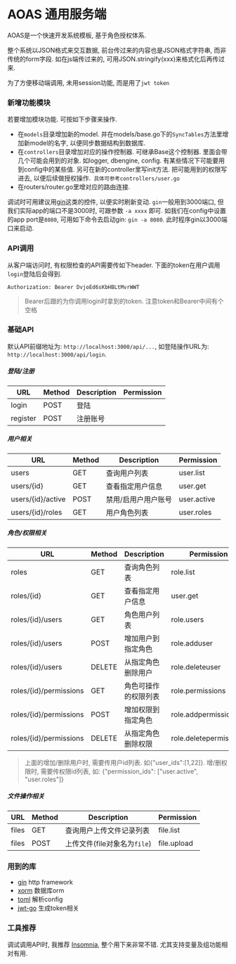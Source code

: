 # AOAS 通用服务端
AOAS是一个快速开发系统模板, 基于角色授权体系. 

整个系统以JSON格式来交互数据, 前台传过来的内容也是JSON格式字符串, 而非传统的form字段. 如在js端传过来的, 可用JSON.stringify(xxx)来格式化后再传过来.

为了方便移动端调用, 未用session功能, 而是用了`jwt token`

### 新增功能模块
若要增加模块功能. 可按如下步骤来操作.

* 在`models`目录增加新的model. 并在models/base.go下的`SyncTables`方法里增加新model的名字, 以便同步数据结构到数据库.
* 在`controllers`目录增加对应的操作控制器. 可继承Base这个控制器. 里面会带几个可能会用到的对象. 如logger, dbengine, config. 有某些情况下可能要用到config中的某些值. 另可在新的controller里写init方法. 把可能用到的权限写进去, 以便后续做授权操作.` 具体可参考controllers/user.go`
* 在routers/router.go里增对应的路由连接. 

调试时可用建议用[gin](https://github.com/codegangsta/gin)这类的控件, 以便实时刷新变动. `gin`一般用到3000端口, 但我们实际app的端口不是3000时, 可跟参数 `-a xxxx` 即可. 如我们在config中设置的app port是`8080`,  可用如下命令去启动gin: `gin -a 8080`. 此时程序gin以3000端口来启动.

### API调用
从客户端访问时, 有权限检查的API需要传如下header. 下面的token在用户调用`login`登陆后会得到.

```http
Authorization: Bearer DvjoEd6sKbHBLtMvrWWT
```
> Bearer后跟的为你调用login时拿到的token. 注意token和Bearer中间有个空格

### 基础API
默认API前缀地址为: `http://localhost:3000/api/...`, 如登陆操作URL为: `http://localhost:3000/api/login`.

##### 登陆/注册
URL|Method|Description|Permission
---|------|-----------|----------
login|POST|登陆
register|POST|注册账号

##### 用户相关
URL|Method|Description|Permission
---|------|-----------|----------
users|GET|查询用户列表|user.list
users/{id}|GET|查看指定用户信息|user.get
users/{id}/active|POST|禁用/启用户用户账号|user.active
users/{id}/roles|GET|用户角色列表|user.roles

##### 角色/权限相关
URL|Method|Description|Permission
---|------|-----------|----------
roles|GET|查询角色列表|role.list
roles/{id}|GET|查看指定用户信息|user.get
roles/{id}/users|GET|角色用户列表|role.users
roles/{id}/users|POST|增加用户到指定角色|role.adduser
roles/{id}/users|DELETE|从指定角色删除用户|role.deleteuser
roles/{id}/permissions|GET|角色可操作的权限列表|role.permissions
roles/{id}/permissions |POST|增加权限到指定角色|role.addpermission
roles/{id}/permissions |DELETE|从指定角色删除权限|role.deletepermissions
> 上面的增加/删除用户时, 需要传用户id列表. 如{"user_ids":[1,22]}. 增/删权限时, 需要传权限id列表, 如: {"permission_ids": ["user.active", "user.roles"]}

##### 文件操作相关
URL|Method|Description|Permission
---|------|-----------|----------
files|GET|查询用户上传文件记录列表|file.list
files|POST|上传文件(file对象名为`file`)|file.upload



### 用到的库   
* [gin](https://github.com/gin-gonic/gin) http framework
* [xorm](https://github.com/go-xorm/xorm) 数据库orm   
* [toml](https://github.com/BurntSushi/toml) 解析config
* [jwt-go](https://github.com/dgrijalva/jwt-go) 生成token相关

### 工具推荐
调试调用API时, 我推荐 [Insomnia](http://insomnia.rest/), 整个用下来非常不错. 尤其支持变量及组功能相对有用.